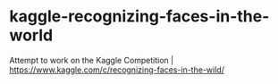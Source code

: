 # kaggle-recognizing-faces-in-the-world
Attempt to work on the Kaggle Competition | https://www.kaggle.com/c/recognizing-faces-in-the-wild/

